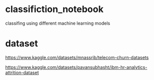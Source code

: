 # classifiction_notebook
classifing using different machine learning models

# dataset
https://www.kaggle.com/datasets/mnassrib/telecom-churn-datasets

https://www.kaggle.com/datasets/pavansubhasht/ibm-hr-analytics-attrition-dataset



